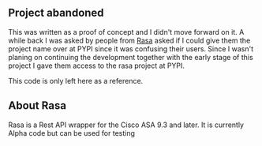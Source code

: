 ## Project abandoned

This was written as a proof of concept and I didn't move forward on it. A while back I was asked by people from [Rasa](https://rasa.com/) asked if I could give them the project name over at PYPI since it was confusing their users. Since I wasn't planing on continuing the development together with the early stage of this project I gave them access to the rasa project at PYPI.

This code is only left here as a reference.

## About Rasa

Rasa is a Rest API wrapper for the Cisco ASA 9.3 and later. It is currently
Alpha code but can be used for testing


